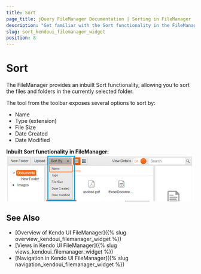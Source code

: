 ```yaml
---
title: Sort
page_title: jQuery FileManager Documentation | Sorting in FileManager
description: "Get familiar with the Sort functionality in the FileManager and how you can use it."
slug: sort_kendoui_filemanager_widget
position: 8
---
```


# Sort  

The FileManager provides an inbuilt Sort functionality, allowing you to sort the files and folders in the currently selected folder. 

The tool from the toolbar exposes several options to sort by:

* Name
* Type (extension)
* File Size
* Date Created
* Date Modified

**Inbuilt Sort  functionality in FileManager:** 
<img src="sort.png">


## See Also

* [Overview of Kendo UI FileManager]({% slug overview_kendoui_filemanager_widget %})
* [Views in Kendo UI FileManager]({% slug views_kendoui_filemanager_widget %})
* [Navigation in Kendo UI FileManager]({% slug navigation_kendoui_filemanager_widget %})
